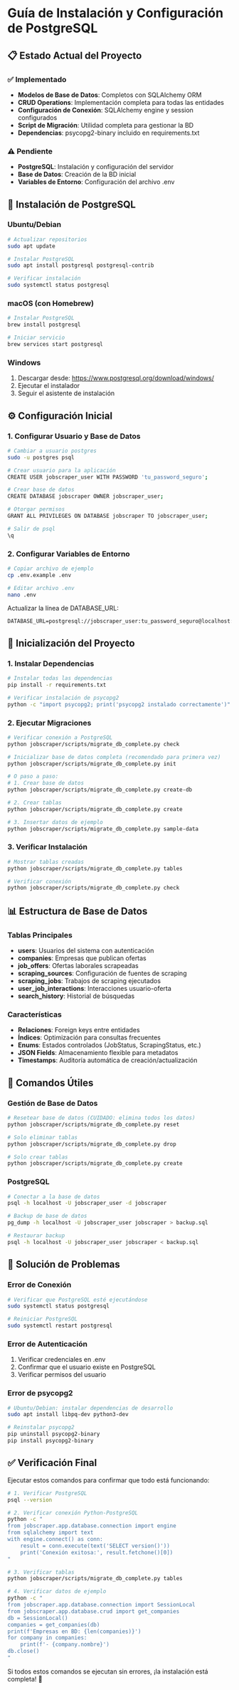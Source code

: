 # Guía de Instalación y Configuración de PostgreSQL

## 📋 Estado Actual del Proyecto

### ✅ Implementado
- **Modelos de Base de Datos**: Completos con SQLAlchemy ORM
- **CRUD Operations**: Implementación completa para todas las entidades
- **Configuración de Conexión**: SQLAlchemy engine y session configurados
- **Script de Migración**: Utilidad completa para gestionar la BD
- **Dependencias**: psycopg2-binary incluido en requirements.txt

### ⚠️ Pendiente
- **PostgreSQL**: Instalación y configuración del servidor
- **Base de Datos**: Creación de la BD inicial
- **Variables de Entorno**: Configuración del archivo .env

## 🐘 Instalación de PostgreSQL

### Ubuntu/Debian
```bash
# Actualizar repositorios
sudo apt update

# Instalar PostgreSQL
sudo apt install postgresql postgresql-contrib

# Verificar instalación
sudo systemctl status postgresql
```

### macOS (con Homebrew)
```bash
# Instalar PostgreSQL
brew install postgresql

# Iniciar servicio
brew services start postgresql
```

### Windows
1. Descargar desde: https://www.postgresql.org/download/windows/
2. Ejecutar el instalador
3. Seguir el asistente de instalación

## ⚙️ Configuración Inicial

### 1. Configurar Usuario y Base de Datos
```bash
# Cambiar a usuario postgres
sudo -u postgres psql

# Crear usuario para la aplicación
CREATE USER jobscraper_user WITH PASSWORD 'tu_password_seguro';

# Crear base de datos
CREATE DATABASE jobscraper OWNER jobscraper_user;

# Otorgar permisos
GRANT ALL PRIVILEGES ON DATABASE jobscraper TO jobscraper_user;

# Salir de psql
\q
```

### 2. Configurar Variables de Entorno
```bash
# Copiar archivo de ejemplo
cp .env.example .env

# Editar archivo .env
nano .env
```

Actualizar la línea de DATABASE_URL:
```env
DATABASE_URL=postgresql://jobscraper_user:tu_password_seguro@localhost:5432/jobscraper
```

## 🚀 Inicialización del Proyecto

### 1. Instalar Dependencias
```bash
# Instalar todas las dependencias
pip install -r requirements.txt

# Verificar instalación de psycopg2
python -c "import psycopg2; print('psycopg2 instalado correctamente')"
```

### 2. Ejecutar Migraciones
```bash
# Verificar conexión a PostgreSQL
python jobscraper/scripts/migrate_db_complete.py check

# Inicializar base de datos completa (recomendado para primera vez)
python jobscraper/scripts/migrate_db_complete.py init

# O paso a paso:
# 1. Crear base de datos
python jobscraper/scripts/migrate_db_complete.py create-db

# 2. Crear tablas
python jobscraper/scripts/migrate_db_complete.py create

# 3. Insertar datos de ejemplo
python jobscraper/scripts/migrate_db_complete.py sample-data
```

### 3. Verificar Instalación
```bash
# Mostrar tablas creadas
python jobscraper/scripts/migrate_db_complete.py tables

# Verificar conexión
python jobscraper/scripts/migrate_db_complete.py check
```

## 📊 Estructura de Base de Datos

### Tablas Principales
- **users**: Usuarios del sistema con autenticación
- **companies**: Empresas que publican ofertas
- **job_offers**: Ofertas laborales scrapeadas
- **scraping_sources**: Configuración de fuentes de scraping
- **scraping_jobs**: Trabajos de scraping ejecutados
- **user_job_interactions**: Interacciones usuario-oferta
- **search_history**: Historial de búsquedas

### Características
- **Relaciones**: Foreign keys entre entidades
- **Índices**: Optimización para consultas frecuentes
- **Enums**: Estados controlados (JobStatus, ScrapingStatus, etc.)
- **JSON Fields**: Almacenamiento flexible para metadatos
- **Timestamps**: Auditoría automática de creación/actualización

## 🔧 Comandos Útiles

### Gestión de Base de Datos
```bash
# Resetear base de datos (CUIDADO: elimina todos los datos)
python jobscraper/scripts/migrate_db_complete.py reset

# Solo eliminar tablas
python jobscraper/scripts/migrate_db_complete.py drop

# Solo crear tablas
python jobscraper/scripts/migrate_db_complete.py create
```

### PostgreSQL
```bash
# Conectar a la base de datos
psql -h localhost -U jobscraper_user -d jobscraper

# Backup de base de datos
pg_dump -h localhost -U jobscraper_user jobscraper > backup.sql

# Restaurar backup
psql -h localhost -U jobscraper_user jobscraper < backup.sql
```

## 🐛 Solución de Problemas

### Error de Conexión
```bash
# Verificar que PostgreSQL esté ejecutándose
sudo systemctl status postgresql

# Reiniciar PostgreSQL
sudo systemctl restart postgresql
```

### Error de Autenticación
1. Verificar credenciales en .env
2. Confirmar que el usuario existe en PostgreSQL
3. Verificar permisos del usuario

### Error de psycopg2
```bash
# Ubuntu/Debian: instalar dependencias de desarrollo
sudo apt install libpq-dev python3-dev

# Reinstalar psycopg2
pip uninstall psycopg2-binary
pip install psycopg2-binary
```

## ✅ Verificación Final

Ejecutar estos comandos para confirmar que todo está funcionando:

```bash
# 1. Verificar PostgreSQL
psql --version

# 2. Verificar conexión Python-PostgreSQL
python -c "
from jobscraper.app.database.connection import engine
from sqlalchemy import text
with engine.connect() as conn:
    result = conn.execute(text('SELECT version()'))
    print('Conexión exitosa:', result.fetchone()[0])
"

# 3. Verificar tablas
python jobscraper/scripts/migrate_db_complete.py tables

# 4. Verificar datos de ejemplo
python -c "
from jobscraper.app.database.connection import SessionLocal
from jobscraper.app.database.crud import get_companies
db = SessionLocal()
companies = get_companies(db)
print(f'Empresas en BD: {len(companies)}')
for company in companies:
    print(f'- {company.nombre}')
db.close()
"
```

Si todos estos comandos se ejecutan sin errores, ¡la instalación está completa! 🎉
